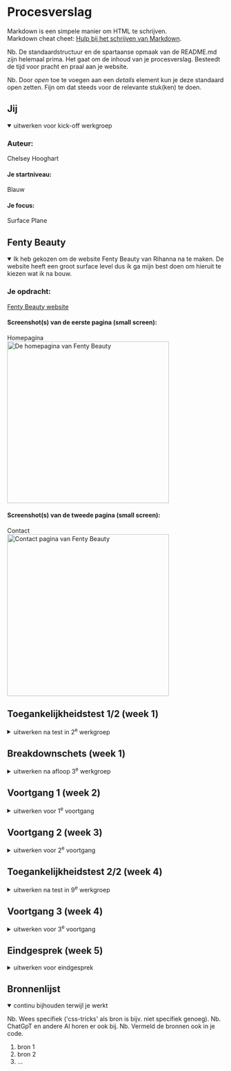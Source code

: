 # Procesverslag
Markdown is een simpele manier om HTML te schrijven.  
Markdown cheat cheet: [Hulp bij het schrijven van Markdown](https://github.com/adam-p/markdown-here/wiki/Markdown-Cheatsheet).

Nb. De standaardstructuur en de spartaanse opmaak van de README.md zijn helemaal prima. Het gaat om de inhoud van je procesverslag. Besteedt de tijd voor pracht en praal aan je website.

Nb. Door *open* toe te voegen aan een *details* element kun je deze standaard open zetten. Fijn om dat steeds voor de relevante stuk(ken) te doen.


## Jij

<details open>
  <summary>uitwerken voor kick-off werkgroep</summary>

  ### Auteur:
  Chelsey Hooghart

  #### Je startniveau:
  Blauw

  #### Je focus:
  Surface Plane
 
</details>





## Fenty Beauty

<details open>
  <summary>Ik heb gekozen om de website Fenty Beauty van Rihanna na te maken. De website heeft een groot surface level dus ik ga mijn best doen om hieruit te kiezen wat ik na bouw.</summary>

  ### Je opdracht:
  <a href="https://fentybeauty.com/en-nl">Fenty Beauty website</a>

  #### Screenshot(s) van de eerste pagina (small screen): 
  Homepagina  
  <img src="readme-images/FB-home.png" width="375px" alt="De homepagina van Fenty Beauty">

  #### Screenshot(s) van de tweede pagina (small screen):
  Contact  
  <img src="readme-images/FB-contact.png" width="375px" alt="Contact pagina van Fenty Beauty">
 
</details>



## Toegankelijkheidstest 1/2 (week 1)

<details>
  <summary>uitwerken na test in 2<sup>e</sup> werkgroep</summary>

  ### Bevindingen
  Lijst met je bevindingen die in de test naar voren kwamen:
  <img src="readme-images/Toegankelijkheid.jpeg" width="375px" alt="Bevindingen van de toegankelijkheidstest">
  
  ### Formulier
  <img src="readme-images/FED 23-24 - Blok 2 - WCAG checklist_Pagina_1.png" width="375px" alt="WCAG checklist pagina 1">
  <img src="readme-images/FED 23-24 - Blok 2 - WCAG checklist_Pagina_2.png" width="375px" alt="WCAG checklist pagina 2">
  <img src="readme-images/FED 23-24 - Blok 2 - WCAG checklist_Pagina_3.png" width="375px" alt="WCAG checklist pagina 3">
  <img src="readme-images/FED 23-24 - Blok 2 - WCAG checklist_Pagina_4.png" width="375px" alt="WCAG checklist pagina 4">
  <img src="readme-images/FED 23-24 - Blok 2 - WCAG checklist_Pagina_5.png" width="375px" alt="WCAG checklist pagina 5">
</details>



## Breakdownschets (week 1)

<details>
  <summary>uitwerken na afloop 3<sup>e</sup> werkgroep</summary>

  ### de hele pagina: 
  <img src="readme-images/BreakdownschetsFEDhome.jpg" width="375px" alt="breakdown van de hele home pagina">
  <img src="readme-images/BreakdownschetsFEDcontact.jpg" width="375px" alt="breakdown van de hele contact pagina">
  
  ### dynamisch deel (bijv menu): 
  <img src="readme-images/Breakdownschets FEDmenu.jpg" width="375px" alt="breakdown van een dynamisch deel">

  ### wellicht nog een dynamisch deel (bijv filter): 
  <img src="readme-images/BreakdownschetsFEDwinkelwagen.jpg" width="375px" alt="breakdown van nog een dynamisch deel">

</details>





## Voortgang 1 (week 2)

<details>
  <summary>uitwerken voor 1<sup>e</sup> voortgang</summary>

  ### Stand van zaken
  De afgelopen weken heb ik filmpjes gekeken en oefeningen gemaakt in codepen. Omdat ik best wel lang niet gecodeerd heb hebben de oefeningen  mij wel erg geholpen om het weer op te frissen.
  
  Typografie oefening:
   <img src="readme-images/typografie.png" width="375px" alt="Typografie oefening">

  Flexbox oefening:
  <img src="readme-images/flexbox.png" width="375px" alt="Flexbox oefening">
  <img src="readme-images/flexbox2.png" width="375px" alt="Flexbox oefening2">

  Grid oefening:
  <img src="readme-images/grid.png" width="375px" alt="Grid oefening">

   Ook heb ik mijn breakdownschets gemaakt. Ik heb een aantal kleine dingen aangepast over hoe ik dus niet meerdere H1's kan maken. Per pagina mag je maar 1 H1 en ik had er meerderen. Deze heb ik vervangen voor H2's. Voor de rest was de feedback wel positief over de breakdownschets. Ik ben zelf nog een beetje onzeker of ik wel zo'n complexe website zou kunnen coderen en of het haalbaar was voor de blauwe piste. De docent heeft mij verteld dat het wel gewoon te doen is dus ik zal mijn best doen.

  ### Verslag van meeting
  hier na afloop snel de uitkomsten van de meeting vastleggen

  - Artiekelen mogen in secties en andersom. 
  - Let op dat je begint met custom properties.
  - In de oefeningen staat 80% van code die je nodig hebt voor je site.
  - Verrander de H1s naar H2 en zet een H1 op hidden.

</details>





## Voortgang 2 (week 3)

<details>
  <summary>uitwerken voor 2<sup>e</sup> voortgang</summary>

  ### Stand van zaken
  Hier ben ik begonnen met het schrijven van mijn HTML. Ik heb geprobeerd om de navigatie de coderen. 
  <img src="readme-images/HTMLvoortgang.png" width="375px" alt="De homepagina gecodeerd met HTML">
  
  De HTML code: 
  <img src="readme-images/codevg1.png" width="375px" alt="Gedeelte code html 1">
  <img src="readme-images/codevg2.png" width="375px" alt="Gedeelte code html 2">
  <img src="readme-images/codevg3.png" width="375px" alt="Gedeelte code html 3">

  ### Verslag van meeting
  hier na afloop snel de uitkomsten van de meeting vastleggen

  - Tip over het stijlen van het hamburger menu met details en summary
  - Winkelmandje weghalen of met extra tijd doen
  - Flexbox justify content center gap 0.5 em
  - a gebruiken in de nav

</details>





## Toegankelijkheidstest 2/2 (week 4)

<details>
  <summary>uitwerken na test in 9<sup>e</sup> werkgroep</summary>

  ### Bevindingen
  Lijst met je bevindingen die in de test naar voren kwamen (geef ook aan wat er verbeterd is):

</details>





## Voortgang 3 (week 4)

<details>
  <summary>uitwerken voor 3<sup>e</sup> voortgang</summary>

  ### Stand van zaken
  hier dit ging goed & dit was lastig (neem ook screenshots op van delen van je website en code)


  ### Agenda voor meeting
  samen met je groepje opstellen

  | student 1      | student 2          | student 3    | student 4        |
  | ---            | ---                | ---          | ---              |
  | dit bespreken  | en dit             | en ik dit    | en dan ik dat    |
  | en dat ook nog | dit als er tijd is | nog een punt | dit wil ik zeker |
  | ...            | ...                | ...          | ...              |


  ### Verslag van meeting
  hier na afloop snel de uitkomsten van de meeting vastleggen

  - punt 1
  - punt 2
  - nog een punt
  - ...

</details>





## Eindgesprek (week 5)

<details>
  <summary>uitwerken voor eindgesprek</summary>

  ### Je uitkomst - karakteristiek screenshots:
  <img src="readme-images/dummy-plaatje.jpg" width="375px" alt="uitomst opdracht 1">


  ### Dit ging goed/Heb ik geleerd: 
  Korte omschrijving met plaatjes

  <img src="readme-images/dummy-plaatje.jpg" width="375px" alt="top">


  ### Dit was lastig/Is niet gelukt:
  Korte omschrijving met plaatjes

  <img src="readme-images/dummy-plaatje.jpg" width="375px" alt="bummer">
</details>





## Bronnenlijst

<details open>
  <summary>continu bijhouden terwijl je werkt</summary>

  Nb. Wees specifiek ('css-tricks' als bron is bijv. niet specifiek genoeg). 
  Nb. ChatGpT en andere AI horen er ook bij.
  Nb. Vermeld de bronnen ook in je code.

  1. bron 1
  2. bron 2
  3. ...

</details>